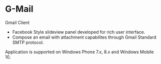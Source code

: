 # G-Mail
Gmail Client
- Facebook Style slideview panel developed for rich user interface.
- Compose an email with attachment capabilites through Gmail Standard SMTP protocol.

Application is supported on Windows Phone 7.x, 8.x and Windows Mobile 10.
